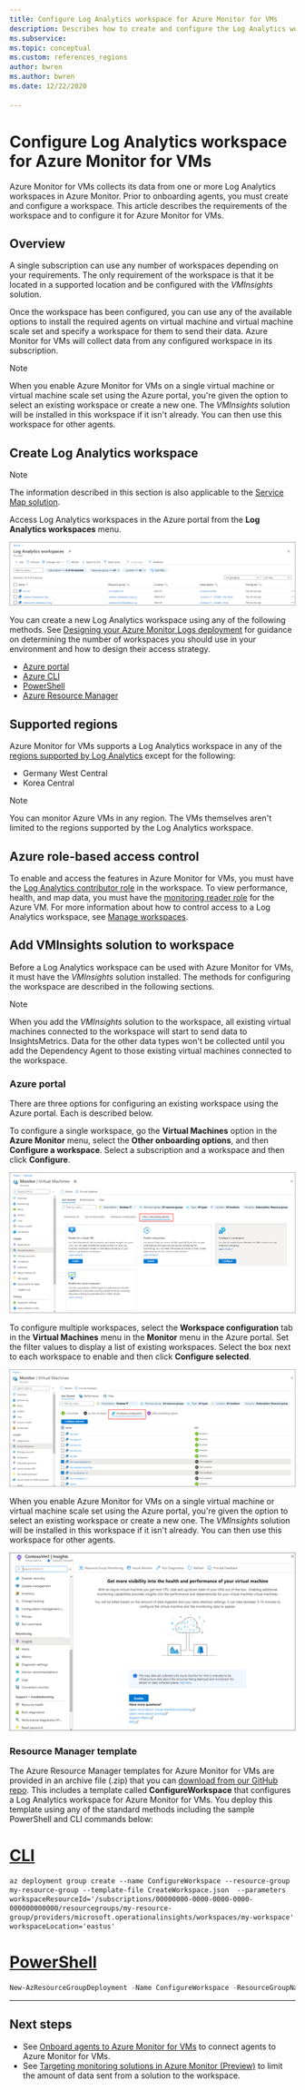```yaml
---
title: Configure Log Analytics workspace for Azure Monitor for VMs
description: Describes how to create and configure the Log Analytics workspace used by Azure Monitor for VMs.
ms.subservice:
ms.topic: conceptual
ms.custom: references_regions
author: bwren
ms.author: bwren
ms.date: 12/22/2020

---
```


# Configure Log Analytics workspace for Azure Monitor for VMs
Azure Monitor for VMs collects its data from one or more Log Analytics workspaces in Azure Monitor. Prior to onboarding agents, you must create and configure a workspace. This article describes the requirements of the workspace and to configure it for Azure Monitor for VMs.

## Overview
A single subscription can use any number of workspaces depending on your requirements. The only requirement of the workspace is that it be located in a supported location and be configured with the *VMInsights* solution.

Once the workspace has been configured, you can use any of the available options to install the required agents on virtual machine and virtual machine scale set and specify a workspace for them to send their data. Azure Monitor for VMs will collect data from any configured workspace in its subscription.

> [!NOTE]
> When you enable Azure Monitor for VMs on a single virtual machine or virtual machine scale set using the Azure portal, you're given the option to select an existing workspace or create a new one. The *VMInsights* solution will be installed in this workspace if it isn't already. You can then use this workspace for other agents.


## Create Log Analytics workspace

>[!NOTE]
>The information described in this section is also applicable to the [Service Map solution](service-map.md). 

Access Log Analytics workspaces in the Azure portal from the **Log Analytics workspaces** menu.

[![Log Anlytics workspaces](media/vminsights-configure-workspace/log-analytics-workspaces.png)](media/vminsights-configure-workspace/log-analytics-workspaces.png#lightbox)

You can create a new Log Analytics workspace using any of the following methods. See [Designing your Azure Monitor Logs deployment](../platform/design-logs-deployment.md) for guidance on determining the number of workspaces you should use in your environment and how to design their access strategy.


* [Azure portal](../../azure-monitor/learn/quick-create-workspace.md)
* [Azure CLI](../../azure-monitor/learn/quick-create-workspace-cli.md)
* [PowerShell](../platform/powershell-workspace-configuration.md)
* [Azure Resource Manager](../samples/resource-manager-workspace.md)

## Supported regions
Azure Monitor for VMs supports a Log Analytics workspace in any of the [regions supported by Log Analytics](https://azure.microsoft.com/global-infrastructure/services/?products=monitor&regions=all) except for the following:

- Germany West Central
- Korea Central

>[!NOTE]
>You can monitor Azure VMs in any region. The VMs themselves aren't limited to the regions supported by the Log Analytics workspace.

## Azure role-based access control
To enable and access the features in Azure Monitor for VMs, you must have the [Log Analytics contributor role](../platform/manage-access.md#manage-access-using-azure-permissions) in the workspace. To view performance, health, and map data, you must have the [monitoring reader role](../platform/roles-permissions-security.md#built-in-monitoring-roles) for the Azure VM. For more information about how to control access to a Log Analytics workspace, see [Manage workspaces](../platform/manage-access.md).

## Add VMInsights solution to workspace
Before a Log Analytics workspace can be used with Azure Monitor for VMs, it must have the *VMInsights* solution installed. The methods for configuring the workspace are described in the following sections.

> [!NOTE]
> When you add the *VMInsights* solution to the workspace, all existing virtual machines connected to the workspace will start to send data to InsightsMetrics. Data for the other data types won't be collected until you add the Dependency Agent to those existing virtual machines connected to the workspace.

### Azure portal
There are three options for configuring an existing workspace using the Azure portal. Each is described below.

To configure a single workspace, go the **Virtual Machines** option in the **Azure Monitor** menu, select the **Other onboarding options**, and then **Configure a workspace**. Select a subscription and a workspace and then click **Configure**.

[![Configure workspace](../vm/media/vminsights-enable-policy/configure-workspace.png)](../vm/media/vminsights-enable-policy/configure-workspace.png#lightbox)

To configure multiple workspaces, select the **Workspace configuration** tab in the **Virtual Machines** menu in the **Monitor** menu in the Azure portal. Set the filter values to display a list of existing workspaces. Select the box next to each workspace to enable and then click **Configure selected**.

[![Workspace configuration](../vm/media/vminsights-enable-policy/workspace-configuration.png)](../vm/media/vminsights-enable-policy/workspace-configuration.png#lightbox)


When you enable Azure Monitor for VMs on a single virtual machine or virtual machine scale set using the Azure portal, you're given the option to select an existing workspace or create a new one. The *VMInsights* solution will be installed in this workspace if it isn't already. You can then use this workspace for other agents.

[![Enable single VM in portal](../vm/media/vminsights-enable-portal/enable-vminsights-vm-portal.png)](../vm/media/vminsights-enable-portal/enable-vminsights-vm-portal.png#lightbox)


### Resource Manager template
The Azure Resource Manager templates for Azure Monitor for VMs are provided in an archive file (.zip) that you can [download from our GitHub repo](https://aka.ms/VmInsightsARMTemplates). This includes a template called **ConfigureWorkspace** that configures a Log Analytics workspace for Azure Monitor for VMs. You deploy this template using any of the standard methods including the sample PowerShell and CLI commands below: 

# [CLI](#tab/CLI)

```azurecli
az deployment group create --name ConfigureWorkspace --resource-group my-resource-group --template-file CreateWorkspace.json  --parameters workspaceResourceId='/subscriptions/00000000-0000-0000-0000-000000000000/resourcegroups/my-resource-group/providers/microsoft.operationalinsights/workspaces/my-workspace' workspaceLocation='eastus'

```

# [PowerShell](#tab/PowerShell)

```powershell
New-AzResourceGroupDeployment -Name ConfigureWorkspace -ResourceGroupName my-resource-group -TemplateFile ConfigureWorkspace.json -workspaceResourceId /subscriptions/00000000-0000-0000-0000-000000000000/resourcegroups/my-resource-group/providers/microsoft.operationalinsights/workspaces/my-workspace -location eastus
```

---



## Next steps
- See [Onboard agents to Azure Monitor for VMs](vminsights-enable-overview.md) to connect agents to Azure Monitor for VMs.
- See [Targeting monitoring solutions in Azure Monitor (Preview)](solution-targeting.md) to limit the amount of data sent from a solution to the workspace.
